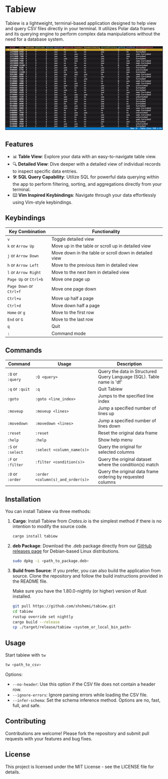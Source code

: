 # Tabiew

Tabiew is a lightweight, terminal-based application designed to help view and query CSV files directly in your terminal. It utilizes Polar data frames and its querying engine to perform complex data manipulations without the need for a database system.

![Image Alt text](/images/screenshot.png "Screenshot")

## Features

- 📊 **Table View**: Explore your data with an easy-to-navigate table view.
- 🔍 **Detailed View**: Dive deeper with a detailed view of individual records to inspect specific data entries.
- 🛠️ **SQL Query Capability**: Utilize SQL for powerful data querying within the app to perform filtering, sorting, and aggregations directly from your terminal.
- ⌨️ **Vim Inspired Keybindings**: Navigate through your data effortlessly using Vim-style keybindings.

## Keybindings️

|Key Combination|Functionality|
|-|-|
| `v`| Toggle detailed view|
| `k` or `Arrow Up`| Move up in the table or scroll up in detailed view|
| `j` or `Arrow Down`| Move down in the table or scroll down in detailed view|
| `h` or `Arrow Left`| Move to the previous item in detailed view|
| `l` or `Arrow Right`| Move to the next item in detailed view|
| `Page Up` or  `Ctrl+b`| Move one page up|
| `Page Down` or `Ctrl+f`| Move one page down|
| `Ctrl+u`| Move up half a page|
| `Ctrl+d`| Move down half a page|
| `Home` or `g`| Move to the first row|
| `End` or `G`| Move to the last row|
| `q`| Quit|
| `:`| Command mode|

## Commands
|Command|Usage|Description|
|-|-|-|
|`:Q` or `:query`|`:Q <query>`| Query the data in Structured Query Language (SQL). Table name is 'df'|
|`:q` or `:quit` |`:q`| Quit Tabiew|
|`:goto`| `:goto <line_index>`| Jumps to the specified line index|
|`:moveup`| `:moveup <lines>`| Jump a specified number of lines up|
|`:movedown`| `:movedown <lines>`| Jump a specified number of lines down|
|`:reset`| `:reset`| Reset the original data frame|
|`:help`| `:help`| Show help menu|
|`:S` or `:select`| `:select <column_name(s)>`|Query the original for selected columns|
|`:F` or `:filter`| `:filter <condition(s)>`|Query the original dataset where the condition(s) match|
|`:O` or `:order`| `:order <column(s)_and_order(s)>`|Query the original data frame ordering by requested columns|

## Installation

You can install Tabiew via three methods:

1. **Cargo**: Install Tabiew from *Crates.io* is the simplest method if there is no intention to modify the source code.
    ```bash
    cargo install tabiew
    ```

1. **deb Package**: Download the .deb package directly from our [GitHub releases page](https://github.com/shshemi/tabiew/releases) for Debian-based Linux distributions.

    ```bash
    sudo dpkg -i <path_to_package.deb>
    ```

1. **Build from Source**: If you prefer, you can also build the application from source. Clone the repository and follow the build instructions provided in the README file.

    Make sure you have the 1.80.0-nightly (or higher) version of Rust installed.

    ```bash
    git pull https://github.com/shshemi/tabiew.git
    cd tabiew
    rustup override set nightly
    cargo build --release
    cp ./target/release/tabiew <system_or_local_bin_path>
    ```

## Usage
Start tabiew with `tw`
```bash
tw <path_to_csv>
```
Options:
- `--no-header`: Use this option if the CSV file does not contain a header row.
- `--ignore-errors`: Ignore parsing errors while loading the CSV file.
- `--infer-schema`: Set the schema inference method. Options are no, fast, full, and safe.

## Contributing
Contributions are welcome! Please fork the repository and submit pull requests with your features and bug fixes.

## License
This project is licensed under the MIT License - see the LICENSE file for details.
